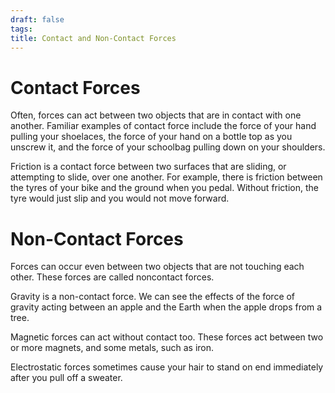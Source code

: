 ```yaml
---
draft: false
tags:
title: Contact and Non-Contact Forces
---
```


# Contact Forces

Often, forces can act between two objects that are in contact with one another. Familiar examples of contact force include the force of your hand pulling your shoelaces, the force of your hand on a bottle top as you unscrew it, and the force of your schoolbag pulling down on your shoulders.

Friction is a contact force between two surfaces that are sliding, or attempting to slide, over one another. For example, there is friction between the tyres of your bike and the ground when you pedal. Without friction, the tyre would just slip and you would not move forward.

# Non-Contact Forces

Forces can occur even between two objects that are not touching each other. These forces are called noncontact forces.

Gravity is a non-contact force. We can see the effects of the force of gravity acting between an apple and the Earth when the apple drops from a tree.

Magnetic forces can act without contact too. These forces act between two or more magnets, and some metals, such as iron.

Electrostatic forces sometimes cause your hair to stand on end immediately after you pull off a sweater.
